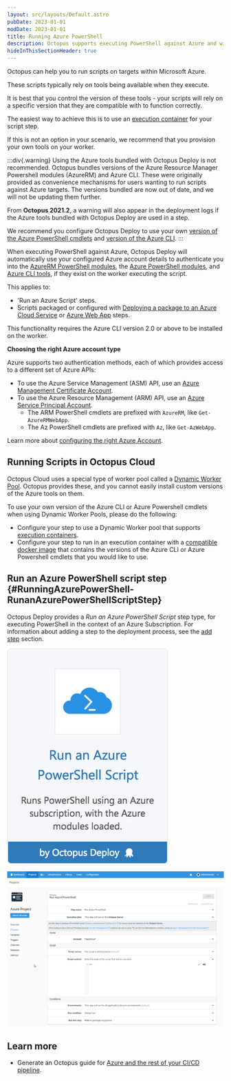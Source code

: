 ```yaml
---
layout: src/layouts/Default.astro
pubDate: 2023-01-01
modDate: 2023-01-01
title: Running Azure PowerShell
description: Octopus supports executing PowerShell against Azure and will automatically import the Azure PowerShell modules if they are available.
hideInThisSectionHeader: true
---
```


Octopus can help you to run scripts on targets within Microsoft Azure.

These scripts typically rely on tools being available when they execute.

It is best that you control the version of these tools - your scripts will rely on a specific version that they are compatible with to function correctly.

The easiest way to achieve this is to use an [execution container](/docs/projects/steps/execution-containers-for-workers) for your script step.

If this is not an option in your scenario, we recommend that you provision your own tools on your worker.

:::div{.warning}
Using the Azure tools bundled with Octopus Deploy is not recommended. Octopus bundles versions of the Azure Resource Manager Powershell modules (AzureRM) and Azure CLI. These were originally provided as convenience mechanisms for users wanting to run scripts against Azure targets. The versions bundled are now out of date, and we will not be updating them further.

From **Octopus 2021.2**, a warning will also appear in the deployment logs if the Azure tools bundled with Octopus Deploy are used in a step.

We recommend you configure Octopus Deploy to use your own [version of the Azure PowerShell cmdlets](/docs/deployments/azure/running-azure-powershell/configuring-the-version-of-the-azure-powershell-modules/) and [version of the Azure CLI](/docs/deployments/azure/running-azure-powershell/configuring-the-version-of-the-azure-cli).
:::

When executing PowerShell against Azure, Octopus Deploy will automatically use your configured Azure account details to authenticate you into the [AzureRM PowerShell modules](https://docs.microsoft.com/powershell/azure/azurerm/overview), the [Azure PowerShell modules](https://docs.microsoft.com/powershell/azure/overview), and [Azure CLI tools](https://docs.microsoft.com/cli/azure/), if they exist on the worker executing the script.

This applies to:

- 'Run an Azure Script' steps.
- Scripts packaged or configured with [Deploying a package to an Azure Cloud Service](/docs/deployments/azure/cloud-services/) or [Azure Web App](/docs/deployments/azure/deploying-a-package-to-an-azure-web-app) steps.

This functionality requires the Azure CLI version 2.0 or above to be installed on the worker.

**Choosing the right Azure account type**

Azure supports two authentication methods, each of which provides access to a different set of Azure APIs:

- To use the Azure Service Management (ASM) API, use an [Azure Management Certificate Account](/docs/infrastructure/accounts/azure/#azure-management-certificate).
- To use the Azure Resource Management (ARM) API, use an [Azure Service Principal Account](/docs/infrastructure/accounts/azure/#azure-service-principal).
  - The ARM PowerShell cmdlets are prefixed with `AzureRM`, like `Get-AzureRMWebApp`.
  - The Az PowerShell cmdlets are prefixed with `Az`, like `Get-AzWebApp`.

Learn more about [configuring the right Azure Account](/docs/infrastructure/accounts/azure).

## Running Scripts in Octopus Cloud

Octopus Cloud uses a special type of worker pool called a [Dynamic Worker Pool](/docs/infrastructure/workers/dynamic-worker-pools). Octopus provides these, and you cannot easily install custom versions of the Azure tools on them.

To use your own version of the Azure CLI or Azure Powershell cmdlets when using Dynamic Worker Pools, please do the following:

- Configure your step to use a Dynamic Worker pool that supports [execution containers](/docs/projects/steps/execution-containers-for-workers).
- Configure your step to run in an execution container with a [compatible docker image](/docs/projects/steps/execution-containers-for-workers/#which-image) that contains the versions of the Azure CLI or Azure Powershell cmdlets that you would like to use.

## Run an Azure PowerShell script step {#RunningAzurePowerShell-RunanAzurePowerShellScriptStep}

Octopus Deploy provides a *Run an Azure PowerShell Script* step type, for executing PowerShell in the context of an Azure Subscription. For information about adding a step to the deployment process, see the [add step](/docs/projects/steps) section.

![](/docs/deployments/azure/running-azure-powershell/5865912.png "width=170")

![](/docs/deployments/azure/running-azure-powershell/azure-new-powershell-script-step.png "width=500")

## Learn more

- Generate an Octopus guide for [Azure and the rest of your CI/CD pipeline](https://octopus.com/docs/guides?destination=Azure%20websites).
